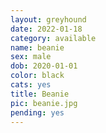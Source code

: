 ```yaml
---
layout: greyhound
date: 2022-01-18
category: available
name: beanie
sex: male
dob: 2020-01-01
color: black
cats: yes
title: Beanie
pic: beanie.jpg
pending: yes
---
```


